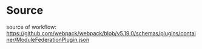 # Source 
source of workflow: https://github.com/webpack/webpack/blob/v5.19.0/schemas/plugins/container/ModuleFederationPlugin.json